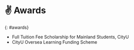# ✌️ Awards
{: #awards}
- Full Tuition Fee Scholarship for Mainland Students, CityU
- CityU Oversea Learning Funding Scheme 
